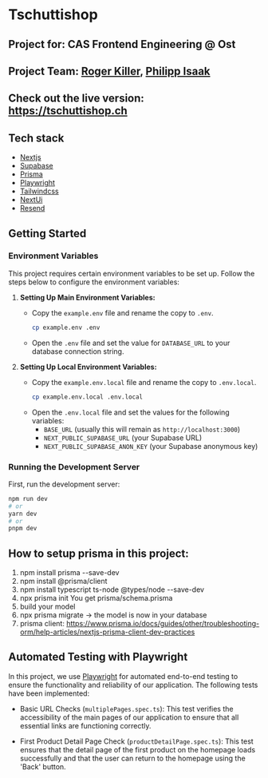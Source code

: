 # Tschuttishop

## Project for: CAS Frontend Engineering @ Ost
## Project Team: [Roger Killer](https://github.com/killer-r2d2), [Philipp Isaak](https://github.com/codewurstler) 
## Check out the live version: https://tschuttishop.ch

## Tech stack
- [Nextjs](https://nextjs.org/)
- [Supabase](https://supabase.com/)
- [Prisma](https://www.prisma.io/)
- [Playwright](https://playwright.dev/)
- [Tailwindcss](https://tailwindcss.com/)
- [NextUi](https://nextui.org/)
- [Resend](https://resend.com/)

## Getting Started

### Environment Variables

This project requires certain environment variables to be set up. Follow the steps below to configure the environment variables:

1. **Setting Up Main Environment Variables:**
    - Copy the `example.env` file and rename the copy to `.env`.
        ```bash
        cp example.env .env
        ```
    - Open the `.env` file and set the value for `DATABASE_URL` to your database connection string.

2. **Setting Up Local Environment Variables:**
    - Copy the `example.env.local` file and rename the copy to `.env.local`.
        ```bash
        cp example.env.local .env.local
        ```
    - Open the `.env.local` file and set the values for the following variables:
        - `BASE_URL` (usually this will remain as `http://localhost:3000`)
        - `NEXT_PUBLIC_SUPABASE_URL` (your Supabase URL)
        - `NEXT_PUBLIC_SUPABASE_ANON_KEY` (your Supabase anonymous key)

### Running the Development Server

First, run the development server:

```bash
npm run dev
# or
yarn dev
# or
pnpm dev
```

## How to setup prisma in this project:

1. npm install prisma --save-dev
2. npm install @prisma/client
3. npm install typescript ts-node @types/node --save-dev
4. npx prisma init
You get prisma/schema.prisma
5. build your model
6. npx prisma migrate -> the model is now in your database
5. prisma client: https://www.prisma.io/docs/guides/other/troubleshooting-orm/help-articles/nextjs-prisma-client-dev-practices



## Automated Testing with Playwright

In this project, we use [Playwright](https://playwright.dev/) for automated end-to-end testing to ensure the functionality and reliability of our application. The following tests have been implemented:

- Basic URL Checks (`multiplePages.spec.ts`): This test verifies the accessibility of the main pages of our application to ensure that all essential links are functioning correctly.
  
- First Product Detail Page Check (`productDetailPage.spec.ts`): This test ensures that the detail page of the first product on the homepage loads successfully and that the user can return to the homepage using the 'Back' button.
